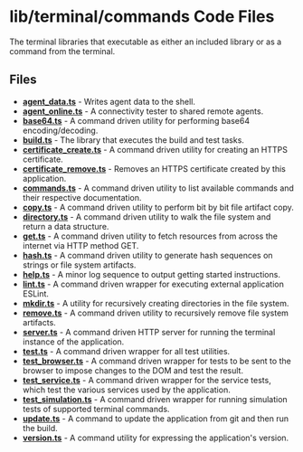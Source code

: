 # lib/terminal/commands Code Files
The terminal libraries that executable as either an included library or as a command from the terminal.

## Files
<!-- Do not edit below this line.  Contents dynamically populated. -->

* **[agent_data.ts](agent_data.ts)**                 - Writes agent data to the shell.
* **[agent_online.ts](agent_online.ts)**             - A connectivity tester to shared remote agents.
* **[base64.ts](base64.ts)**                         - A command driven utility for performing base64 encoding/decoding.
* **[build.ts](build.ts)**                           - The library that executes the build and test tasks.
* **[certificate_create.ts](certificate_create.ts)** - A command driven utility for creating an HTTPS certificate.
* **[certificate_remove.ts](certificate_remove.ts)** - Removes an HTTPS certificate created by this application.
* **[commands.ts](commands.ts)**                     - A command driven utility to list available commands and their respective documentation.
* **[copy.ts](copy.ts)**                             - A command driven utility to perform bit by bit file artifact copy.
* **[directory.ts](directory.ts)**                   - A command driven utility to walk the file system and return a data structure.
* **[get.ts](get.ts)**                               - A command driven utility to fetch resources from across the internet via HTTP method GET.
* **[hash.ts](hash.ts)**                             - A command driven utility to generate hash sequences on strings or file system artifacts.
* **[help.ts](help.ts)**                             - A minor log sequence to output getting started instructions.
* **[lint.ts](lint.ts)**                             - A command driven wrapper for executing external application ESLint.
* **[mkdir.ts](mkdir.ts)**                           - A utility for recursively creating directories in the file system.
* **[remove.ts](remove.ts)**                         - A command driven utility to recursively remove file system artifacts.
* **[server.ts](server.ts)**                         - A command driven HTTP server for running the terminal instance of the application.
* **[test.ts](test.ts)**                             - A command driven wrapper for all test utilities.
* **[test_browser.ts](test_browser.ts)**             - A command driven wrapper for tests to be sent to the browser to impose changes to the DOM and test the result.
* **[test_service.ts](test_service.ts)**             - A command driven wrapper for the service tests, which test the various services used by the application.
* **[test_simulation.ts](test_simulation.ts)**       - A command driven wrapper for running simulation tests of supported terminal commands.
* **[update.ts](update.ts)**                         - A command to update the application from git and then run the build.
* **[version.ts](version.ts)**                       - A command utility for expressing the application's version.